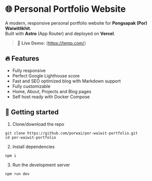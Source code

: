 # 🌐 Personal Portfolio Website

A modern, responsive personal portfolio website for **Pongsapak (Por) Waiwitlikhit**.  
Built with **Astro** (App Router) and deployed on **Vercel**.  

> 🔗 **Live Demo:** (https://temp.com/)

## 🔥 Features

- Fully responsive
- Perfect Google Lighthouse score
- Fast and SEO optimized blog with Markdown support
- Fully customizable
- Home, About, Projects and Blog pages
- Self host ready with Docker Compose

## 🚀 Getting started

1. Clone/download the repo

```
git clone https://github.com/porwai/por-waiwit-portfolio.git
cd por-waiwit-portfolio
```

2. Install dependencies

```
npm i
```

3. Run the development server

```
npm run dev
```